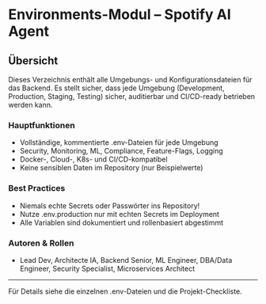 # Environments-Modul – Spotify AI Agent

## Übersicht
Dieses Verzeichnis enthält alle Umgebungs- und Konfigurationsdateien für das Backend. Es stellt sicher, dass jede Umgebung (Development, Production, Staging, Testing) sicher, auditierbar und CI/CD-ready betrieben werden kann.

### Hauptfunktionen
- Vollständige, kommentierte .env-Dateien für jede Umgebung
- Security, Monitoring, ML, Compliance, Feature-Flags, Logging
- Docker-, Cloud-, K8s- und CI/CD-kompatibel
- Keine sensiblen Daten im Repository (nur Beispielwerte)

### Best Practices
- Niemals echte Secrets oder Passwörter ins Repository!
- Nutze .env.production nur mit echten Secrets im Deployment
- Alle Variablen sind dokumentiert und rollenbasiert abgestimmt

### Autoren & Rollen
- Lead Dev, Architecte IA, Backend Senior, ML Engineer, DBA/Data Engineer, Security Specialist, Microservices Architect

---
Für Details siehe die einzelnen .env-Dateien und die Projekt-Checkliste.
